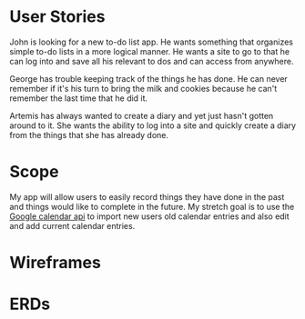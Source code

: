 User Stories
================
John is looking for a new to-do list app. He wants something that organizes simple to-do lists in a more logical manner. He wants a site to go to that he can log into and save all his relevant to dos and can access from anywhere.

George has trouble keeping track of the things he has done. He can never remember if it's his turn to bring the milk and cookies because he can't remember the last time that he did it.

Artemis has always wanted to create a diary and yet just hasn't gotten around to it. She wants the ability to log into a site and quickly create a diary from the things that she has already done.


Scope
============

My app will allow users to easily record things they have done in the past and things would like to complete in the future. My stretch goal is to use the [Google calendar api](https://developers.google.com/google-apps/calendar/quickstart/nodejs) to import new users old calendar entries and also edit and add current calendar entries.


Wireframes
============
[](https://raw.githubusercontent.com/krustacean/project-1/master/planning/landing%20page.jpg)

[](https://raw.githubusercontent.com/krustacean/project-1/master/planning/base%20app.jpg)




ERDs
=============
